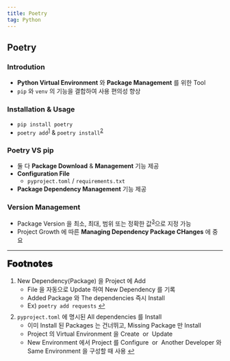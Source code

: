 ```yaml
---
title: Poetry
tag: Python
---
```


## Poetry<sup><a href="https://python-poetry.org/docs"></a></sup>

### Introdution

- **Python Virtual Environment** 와 **Package Management** 를 위한 Tool
- `pip` 와 `venv` 의 기능을 결합하여 사용 편의성 향상

### Installation & Usage

- `pip install poetry`
- `poetry add`<sup id="add-ref"><a href="#footnote-add">1</a></sup> & `poetry install`<sup id="install-ref"><a href="footnote-install">2</a></sup>

### Poetry VS pip

- 둘 다 **Package Download** & **Management** 기능 제공
- **Configuration File**
  - <code>pyproject.toml</code> / <code>requirements.txt</code>
- **Package Dependency Management** 기능 제공

### Version Management

- Package Version 을 최소, 최대, 범위 또는 정확한 값<sup id="pinning-ref"><a href="footnote-pinning">3</a></sup>으로 지정 가능
- Project Growth 에 따른 **Managing Dependency Package CHanges** 에 중요

---

<span style="display: block; font-size: 1.5em; margin-top: 0.83em; margin-bottom: 0.83em; margin-left: 0; margin-right: 0; font-weight: 900; text-shadow: 0px 0px 0.5px #000">Footnotes</span>

<ol>
  <li id="footnote-add">New Dependency(Package) 을 Project 에 Add
    <ul>
      <li> File 을 자동으로 Update 하여 New Dependency 를 기록</li>
      <li>Added Package 와 The dependencies 즉시 Install</li>
      <li>Ex) <code>poetry add requests</code>
        <a href="#add-ref" title="Return">↩</a>
      </li>
    </ul>
  </li>
  <p style='margin-top: 0.5em; margin-bottom: 0.5em'></p>
  <li id="footnote-install"><code>pyproject.toml</code> 에 명시된 All dependencies 를 Install
    <ul>
      <li>이미 Install 된 Packages 는 건너뛰고, Missing Package 만 Install </li>
      <li>Project 의 Virtual Environment 을 Create &nbsp;or&nbsp; Update</li>
      <li>New Environment 에서 Project 를 Configure &nbsp;or&nbsp; Another Developer 와 Same Environment 을 구성할 때 사용
        <a href="#install-ref" title="Return">↩</a>
      </li>
    </ul>
  </li>
</ol>
